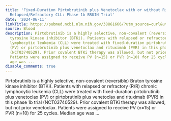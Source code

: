```yaml
---
title: 'Fixed-Duration Pirtobrutinib plus Venetoclax with or without Rituximab in
  Relapsed/Refractory CLL: Phase 1b BRUIN Trial'
date: '2024-06-11'
linkTitle: https://pubmed.ncbi.nlm.nih.gov/38861666/?utm_source=curl&utm_medium=rss&utm_campaign=journals&utm_content=7603509&fc=None&ff=20240612181555&v=2.18.0.post9+e462414
source: Blood
description: Pirtobrutinib is a highly selective, non-covalent (reversible) Bruton
  tyrosine kinase inhibitor (BTKi). Patients with relapsed or refractory (R/R) chronic
  lymphocytic leukemia (CLL) were treated with fixed-duration pirtobrutinib plus venetoclax
  (PV) or pirtobrutinib plus venetoclax and rituximab (PVR) in this phase 1b trial
  (NCT03740529). Prior covalent BTKi therapy was allowed, but not prior venetoclax.
  Patients were assigned to receive PV (n=15) or PVR (n=10) for 25 cycles. Median
  age was ...
disable_comments: true
---
```

Pirtobrutinib is a highly selective, non-covalent (reversible) Bruton tyrosine kinase inhibitor (BTKi). Patients with relapsed or refractory (R/R) chronic lymphocytic leukemia (CLL) were treated with fixed-duration pirtobrutinib plus venetoclax (PV) or pirtobrutinib plus venetoclax and rituximab (PVR) in this phase 1b trial (NCT03740529). Prior covalent BTKi therapy was allowed, but not prior venetoclax. Patients were assigned to receive PV (n=15) or PVR (n=10) for 25 cycles. Median age was ...